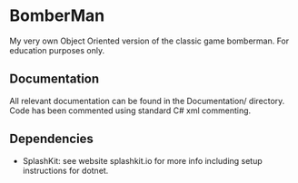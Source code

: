 # BomberMan
My very own Object Oriented version of the classic game bomberman. For education purposes only.

## Documentation
All relevant documentation can be found in the Documentation/ directory. Code has been commented using standard C# xml commenting.

## Dependencies
 - SplashKit: see website splashkit.io for more info including setup instructions for dotnet.
